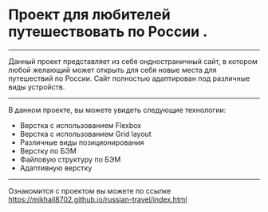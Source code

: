 # Проект для любителей путешествовать по России .
***
Данный проект представляет из себя ондностраничный сайт, в котором любой желающий может открыть для себя новые места для путешествий по России.
Сайт полностью адаптирован под различные виды устройств.
***
В данном проекте, вы можете увидеть следующие технологии:

  - Верстка с использованием Flexbox
  - Верстка с использованием Grid layout
  - Различные виды позиционирования
  - Верстку по БЭМ
  - Файловую структуру по БЭМ
  - Адаптивную верстку

 ***
Ознакомится с проектом  вы можете по ссылке https://mikhail8702.github.io/russian-travel/index.html
